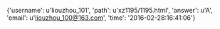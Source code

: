 {'username': u'liouzhou_101', 'path': u'xz1195/1195.html', 'answer': u'A', 'email': u'liouzhou_100@163.com', 'time': '2016-02-28:16:41:06'}